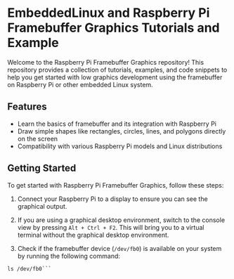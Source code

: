 # EmbeddedLinux and Raspberry Pi Framebuffer Graphics Tutorials and Example
Welcome to the Raspberry Pi Framebuffer Graphics repository! This repository provides a collection of tutorials, examples, and code snippets to help you get started with low graphics development using the framebuffer on Raspberry Pi or other embedded Linux system.

## Features

- Learn the basics of framebuffer and its integration with Raspberry Pi
- Draw simple shapes like rectangles, circles, lines, and polygons directly on the screen
- Compatibility with various Raspberry Pi models and Linux distributions

## Getting Started

To get started with Raspberry Pi Framebuffer Graphics, follow these steps:

1. Connect your Raspberry Pi to a display to ensure you can see the graphical output.

2. If you are using a graphical desktop environment, switch to the console view by pressing `Alt + Ctrl + F2`. This will bring you to a virtual terminal without the graphical desktop environment.

3. Check if the framebuffer device (`/dev/fb0`) is available on your system by running the following command:
```shell
ls /dev/fb0```
